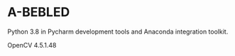 # A-BEBLED

Python 3.8 in Pycharm development tools and Anaconda integration toolkit.

OpenCV 4.5.1.48
